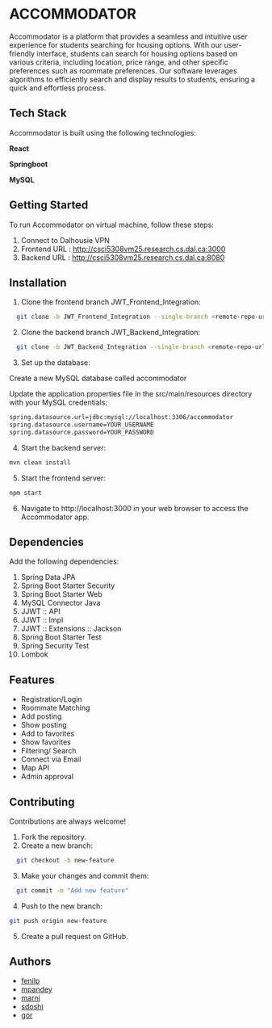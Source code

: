 
# ACCOMMODATOR

Accommodator is a platform that provides a seamless and intuitive user experience for students searching for housing options. With our user-friendly interface, students can search for housing options based on various criteria, including location, price range, and other specific preferences such as roommate preferences. Our software leverages algorithms to efficiently search and display results to students, ensuring a quick and effortless process.



## Tech Stack
Accommodator is built using the following technologies:



**React** 

**Springboot**

**MySQL**

## Getting Started
To run Accommodator on virtual machine, follow these steps:

1. Connect to Dalhousie VPN
2. Frontend URL :  http://csci5308vm25.research.cs.dal.ca:3000 
3. Backend URL : http://csci5308vm25.research.cs.dal.ca:8080
## Installation


1. Clone the frontend branch JWT_Frontend_Integration:

```bash
  git clone -b JWT_Frontend_Integration --single-branch <remote-repo-url>
```
2. Clone the backend branch JWT_Backend_Integration:

```bash
  git clone -b JWT_Backend_Integration --single-branch <remote-repo-url>
```
3. Set up the database:

Create a new MySQL database called accommodator

Update the application.properties file in the src/main/resources directory with your MySQL credentials:
```bash
spring.datasource.url=jdbc:mysql://localhost:3306/accommodator
spring.datasource.username=YOUR_USERNAME
spring.datasource.password=YOUR_PASSWORD

```
4. Start the backend server:
```bash
mvn clean install
```
5. Start the frontend server:
```bash
npm start
```
6. Navigate to http://localhost:3000 in your web browser to access the Accommodator app.


## Dependencies

Add the following dependencies:

1. Spring Data JPA
2. Spring Boot Starter Security
3. Spring Boot Starter Web
4. MySQL Connector Java
5. JJWT :: API
6. JJWT :: Impl
7. JJWT :: Extensions :: Jackson
8. Spring Boot Starter Test
9. Spring Security Test
10. Lombok

## Features

- Registration/Login
- Roommate Matching
- Add posting
- Show posting
- Add to favorites
- Show favorites
- Filtering/ Search
- Connect via Email
- Map API
- Admin approval


## Contributing

Contributions are always welcome!

1. Fork the repository.
2. Create a new branch:
```bash
  git checkout -b new-feature
```
3. Make your changes and commit them:
```bash
  git commit -m "Add new feature"
```
4. Push to the new branch:
```bash
git push origin new-feature
```
5. Create a pull request on GitHub.




## Authors

- [fenilp](https://git.cs.dal.ca/fenilp)
- [mpandey](https://git.cs.dal.ca/mpandey)
- [marni](https://git.cs.dal.ca/marni)
- [sdoshi](https://git.cs.dal.ca/sdoshi)
- [gor](https://git.cs.dal.ca/mpandey)
